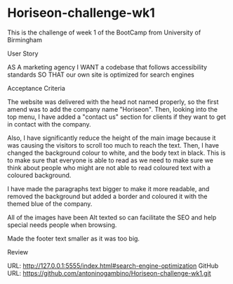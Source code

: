 # Horiseon-challenge-wk1
This is the challenge of week 1 of the BootCamp from University of Birmingham

User Story

AS A marketing agency
I WANT a codebase that follows accessibility standards
SO THAT our own site is optimized for search engines

Acceptance Criteria

The website was delivered with the head not named properly, so the first amend was to add the company name "Horiseon". Then, looking into the top menu, I have added a "contact us" section for clients if they want to get in contact with the company. 

Also, I have significantly reduce the height of the main image because it was causing the visitors to scroll too much to reach the text. Then, I have changed the background colour to white, and the body text in black. This is to make sure that everyone is able to read as we need to make sure we think about people who might are not able to read coloured text with a coloured background. 

I have made the paragraphs text bigger to make it more readable, and removed the background but added a border and coloured it with the themed blue of the company.

All of the images have been Alt texted so can facilitate the SEO and help special needs people when browsing. 

Made the footer text smaller as it was too big. 

Review

URL: http://127.0.0.1:5555/index.html#search-engine-optimization
GitHub URL: https://github.com/antoninogambino/Horiseon-challenge-wk1.git